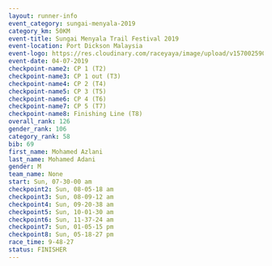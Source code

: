 ```yaml
---
layout: runner-info 
event_category: sungai-menyala-2019 
category_km: 50KM 
event-title: Sungai Menyala Trail Festival 2019 
event-location: Port Dickson Malaysia 
event-logo: https://res.cloudinary.com/raceyaya/image/upload/v1570025907/logo/smft_rwzxh1.jpg 
event-date: 04-07-2019 
checkpoint-name2: CP 1 (T2) 
checkpoint-name3: CP 1 out (T3) 
checkpoint-name4: CP 2 (T4) 
checkpoint-name5: CP 3 (T5) 
checkpoint-name6: CP 4 (T6) 
checkpoint-name7: CP 5 (T7) 
checkpoint-name8: Finishing Line (T8) 
overall_rank: 126
gender_rank: 106
category_rank: 58
bib: 69
first_name: Mohamed Azlani
last_name: Mohamed Adani
gender: M
team_name: None
start: Sun, 07-30-00 am
checkpoint2: Sun, 08-05-18 am
checkpoint3: Sun, 08-09-12 am
checkpoint4: Sun, 09-20-38 am
checkpoint5: Sun, 10-01-30 am
checkpoint6: Sun, 11-37-24 am
checkpoint7: Sun, 01-05-15 pm
checkpoint8: Sun, 05-18-27 pm
race_time: 9-48-27
status: FINISHER
---
```


